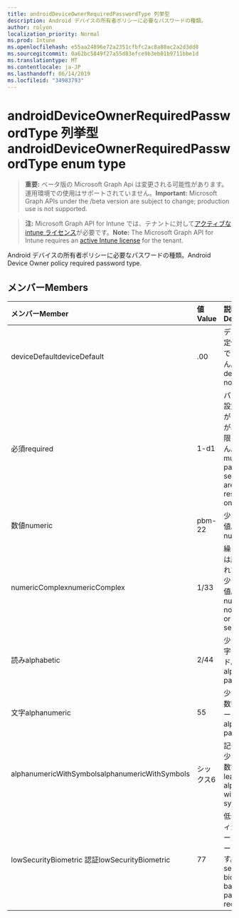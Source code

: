```yaml
---
title: androidDeviceOwnerRequiredPasswordType 列挙型
description: Android デバイスの所有者ポリシーに必要なパスワードの種類。
author: rolyon
localization_priority: Normal
ms.prod: Intune
ms.openlocfilehash: e55aa24896e72a2351cfbfc2ac8a88ac2a2d3dd8
ms.sourcegitcommit: 0a62bc5849f27a55d83efce9b3eb01b9711bbe1d
ms.translationtype: MT
ms.contentlocale: ja-JP
ms.lasthandoff: 06/14/2019
ms.locfileid: "34983793"
---
```

# <a name="androiddeviceownerrequiredpasswordtype-enum-type"></a><span data-ttu-id="76909-103">androidDeviceOwnerRequiredPasswordType 列挙型</span><span class="sxs-lookup"><span data-stu-id="76909-103">androidDeviceOwnerRequiredPasswordType enum type</span></span>

> <span data-ttu-id="76909-104">**重要:** ベータ版の Microsoft Graph Api は変更される可能性があります。運用環境での使用はサポートされていません。</span><span class="sxs-lookup"><span data-stu-id="76909-104">**Important:** Microsoft Graph APIs under the /beta version are subject to change; production use is not supported.</span></span>

> <span data-ttu-id="76909-105">**注:** Microsoft Graph API for Intune では、テナントに対して[アクティブな intune ライセンス](https://go.microsoft.com/fwlink/?linkid=839381)が必要です。</span><span class="sxs-lookup"><span data-stu-id="76909-105">**Note:** The Microsoft Graph API for Intune requires an [active Intune license](https://go.microsoft.com/fwlink/?linkid=839381) for the tenant.</span></span>

<span data-ttu-id="76909-106">Android デバイスの所有者ポリシーに必要なパスワードの種類。</span><span class="sxs-lookup"><span data-stu-id="76909-106">Android Device Owner policy required password type.</span></span>

## <a name="members"></a><span data-ttu-id="76909-107">メンバー</span><span class="sxs-lookup"><span data-stu-id="76909-107">Members</span></span>
|<span data-ttu-id="76909-108">メンバー</span><span class="sxs-lookup"><span data-stu-id="76909-108">Member</span></span>|<span data-ttu-id="76909-109">値</span><span class="sxs-lookup"><span data-stu-id="76909-109">Value</span></span>|<span data-ttu-id="76909-110">説明</span><span class="sxs-lookup"><span data-stu-id="76909-110">Description</span></span>|
|:---|:---|:---|
|<span data-ttu-id="76909-111">deviceDefault</span><span class="sxs-lookup"><span data-stu-id="76909-111">deviceDefault</span></span>|<span data-ttu-id="76909-112">.0</span><span class="sxs-lookup"><span data-stu-id="76909-112">0</span></span>|<span data-ttu-id="76909-113">デバイスの既定値。意図的ではありません。</span><span class="sxs-lookup"><span data-stu-id="76909-113">Device default value, no intent.</span></span>|
|<span data-ttu-id="76909-114">必須</span><span class="sxs-lookup"><span data-stu-id="76909-114">required</span></span>|<span data-ttu-id="76909-115">1-d</span><span class="sxs-lookup"><span data-stu-id="76909-115">1</span></span>|<span data-ttu-id="76909-116">パスワードを設定する必要がありますが、種類に制限はありません。</span><span class="sxs-lookup"><span data-stu-id="76909-116">There must be a password set, but there are no restrictions on type.</span></span>|
|<span data-ttu-id="76909-117">数値</span><span class="sxs-lookup"><span data-stu-id="76909-117">numeric</span></span>|<span data-ttu-id="76909-118">pbm-2</span><span class="sxs-lookup"><span data-stu-id="76909-118">2</span></span>|<span data-ttu-id="76909-119">少なくとも数値。</span><span class="sxs-lookup"><span data-stu-id="76909-119">At least numeric.</span></span>|
|<span data-ttu-id="76909-120">numericComplex</span><span class="sxs-lookup"><span data-stu-id="76909-120">numericComplex</span></span>|<span data-ttu-id="76909-121">1/3</span><span class="sxs-lookup"><span data-stu-id="76909-121">3</span></span>|<span data-ttu-id="76909-122">繰り返しまたは順序付けられていない、少なくとも数値。</span><span class="sxs-lookup"><span data-stu-id="76909-122">At least numeric with no repeating or ordered sequences.</span></span>|
|<span data-ttu-id="76909-123">読み</span><span class="sxs-lookup"><span data-stu-id="76909-123">alphabetic</span></span>|<span data-ttu-id="76909-124">2/4</span><span class="sxs-lookup"><span data-stu-id="76909-124">4</span></span>|<span data-ttu-id="76909-125">少なくとも英字のパスワード。</span><span class="sxs-lookup"><span data-stu-id="76909-125">At least alphabetic password.</span></span>|
|<span data-ttu-id="76909-126">文字</span><span class="sxs-lookup"><span data-stu-id="76909-126">alphanumeric</span></span>|<span data-ttu-id="76909-127">5</span><span class="sxs-lookup"><span data-stu-id="76909-127">5</span></span>|<span data-ttu-id="76909-128">少なくとも英数字のパスワード</span><span class="sxs-lookup"><span data-stu-id="76909-128">At least alphanumeric password</span></span>|
|<span data-ttu-id="76909-129">alphanumericWithSymbols</span><span class="sxs-lookup"><span data-stu-id="76909-129">alphanumericWithSymbols</span></span>|<span data-ttu-id="76909-130">シックス</span><span class="sxs-lookup"><span data-stu-id="76909-130">6</span></span>|<span data-ttu-id="76909-131">記号を含む、少なくとも英数字。</span><span class="sxs-lookup"><span data-stu-id="76909-131">At least alphanumeric with symbols.</span></span>|
|<span data-ttu-id="76909-132">lowSecurityBiometric 認証</span><span class="sxs-lookup"><span data-stu-id="76909-132">lowSecurityBiometric</span></span>|<span data-ttu-id="76909-133">7</span><span class="sxs-lookup"><span data-stu-id="76909-133">7</span></span>|<span data-ttu-id="76909-134">低セキュリティ生体認証ベースのパスワードが必要です。</span><span class="sxs-lookup"><span data-stu-id="76909-134">Low security biometrics based password required.</span></span>|






